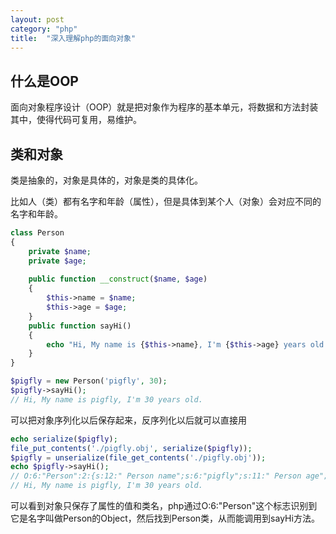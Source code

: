 ```yaml
---
layout: post
category: "php"
title:  "深入理解php的面向对象"
---
```


## 什么是OOP
面向对象程序设计（OOP）就是把对象作为程序的基本单元，将数据和方法封装其中，使得代码可复用，易维护。

## 类和对象
类是抽象的，对象是具体的，对象是类的具体化。

比如人（类）都有名字和年龄（属性），但是具体到某个人（对象）会对应不同的名字和年龄。
```php
class Person
{
    private $name;
    private $age;
    
    public function __construct($name, $age)
    {
        $this->name = $name;
        $this->age = $age;
    }
    public function sayHi()
    {
        echo "Hi, My name is {$this->name}, I'm {$this->age} years old.".PHP_EOL;
    }
}

$pigfly = new Person('pigfly', 30);
$pigfly->sayHi();
// Hi, My name is pigfly, I'm 30 years old.
```

可以把对象序列化以后保存起来，反序列化以后就可以直接用

```php
echo serialize($pigfly);
file_put_contents('./pigfly.obj', serialize($pigfly));
$pigfly = unserialize(file_get_contents('./pigfly.obj'));
echo $pigfly->sayHi();
// O:6:"Person":2:{s:12:" Person name";s:6:"pigfly";s:11:" Person age";i:30;}
// Hi, My name is pigfly, I'm 30 years old.
```

可以看到对象只保存了属性的值和类名，php通过O:6:"Person"这个标志识别到它是名字叫做Person的Object，然后找到Person类，从而能调用到sayHi方法。